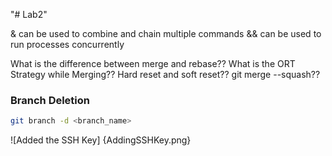 "# Lab2" 

 & can be used to combine and chain multiple commands
 && can be used to run processes concurrently

 What is the difference between merge and rebase??
 What is the ORT Strategy while Merging??
 Hard reset and soft reset??
 git merge --squash??
 

 ### Branch Deletion
 ```bash
git branch -d <branch_name>
```
![Added the SSH Key] {AddingSSHKey.png}

